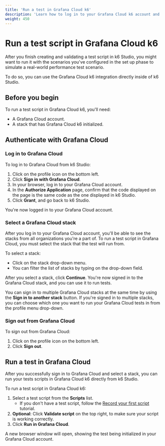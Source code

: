 ```yaml
---
title: 'Run a test in Grafana Cloud k6'
description: 'Learn how to log in to your Grafana Cloud k6 account and run a test script directly from k6 Studio.'
weight: 450
---
```


# Run a test script in Grafana Cloud k6

After you finish creating and validating a test script in k6 Studio, you might want to run it with the scenarios you've configured in the set up phase to simulate a real-world performance test scenario.

To do so, you can use the Grafana Cloud k6 integration directly inside of k6 Studio.

## Before you begin

To run a test script in Grafana Cloud k6, you'll need:

- A Grafana Cloud account.
- A stack that has Grafana Cloud k6 initialized.

## Authenticate with Grafana Cloud

### Log in to Grafana Cloud

To log in to Grafana Cloud from k6 Studio:

1. Click on the profile icon on the bottom left.
1. Click **Sign in with Grafana Cloud**.
1. In your browser, log in to your Grafana Cloud account.
1. In the **Authorize Application** page, confirm that the code displayed on the page is the same code as the one displayed in k6 Studio.
1. Click **Grant**, and go back to k6 Studio.

You're now logged in to your Grafana Cloud account.

### Select a Grafana Cloud stack

After you log in to your Grafana Cloud account, you'll be able to see the stacks from all organizations you're a part of. To run a test script in Grafana Cloud, you must select the stack that the test will run from.

To select a stack:

- Click on the stack drop-down menu.
- You can filter the list of stacks by typing on the drop-down field.

After you select a stack, click **Continue**. You're now signed in to the Grafana Cloud stack, and you can use it to run tests.

You can sign in to multiple Grafana Cloud stacks at the same time by using the **Sign in to another stack** button. If you're signed in to multiple stacks, you can choose which one you want to run your Grafana Cloud tests in from the profile menu drop-down.

### Sign out from Grafana Cloud

To sign out from Grafana Cloud:

1. Click on the profile icon on the bottom left.
1. Click **Sign out**.

## Run a test in Grafana Cloud

After you successfully sign in to Grafana Cloud and select a stack, you can run your tests scripts in Grafana Cloud k6 directly from k6 Studio.

To run a test script in Grafana Cloud k6:

1. Select a test script from the **Scripts** list.
   - If you don't have a test script, follow the [Record your first script](https://grafana.com/docs/k6-studio/record-your-first-script/) tutorial.
1. **Optional**: Click **Validate script** on the top right, to make sure your script is working correctly.
1. Click **Run in Grafana Cloud**.

A new browser window will open, showing the test being initialized in your Grafana Cloud account.
